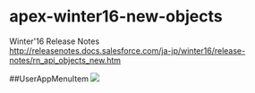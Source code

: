 # apex-winter16-new-objects
Winter'16 Release Notes  
<a href="http://releasenotes.docs.salesforce.com/ja-jp/winter16/release-notes/rn_api_objects_new.htm">http://releasenotes.docs.salesforce.com/ja-jp/winter16/release-notes/rn_api_objects_new.htm</a>

##UserAppMenuItem
<img src="http://cdn-ak.f.st-hatena.com/images/fotolife/t/tyoshikawa1106/20151005/20151005231702.png" />

